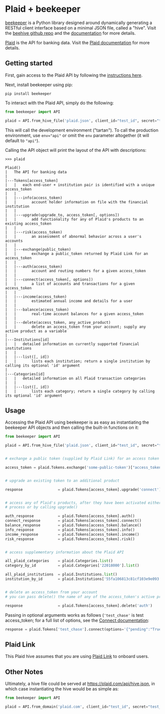 # Plaid + beekeeper

[beekeeper](https://github.com/haikuginger/beekeeper) is a Python library designed around dynamically generating a RESTful client interface based on a minimal JSON file, called a "hive".  Visit the [beehive github repo](https://github.com/haikuginger/beekeeper) and the [documentation](https://beekeeper.readthedocs.org/en/latest/) for more details.

[Plaid](https://plaid.com/) is the API for banking data.  Visit the [Plaid documentation](https://www.plaid.com/docs/) for more details.

## Getting started

First, gain access to the Plaid API by following the [instructions here](https://www.plaid.com/docs/#gaining-access).

Next, install beekeeper using pip:

```
pip install beekeeper
```

To interact with the Plaid API, simply do the following:

```python
from beekeeper import API

plaid = API.from_hive_file('plaid.json', client_id="test_id", secret="test_secret", env="tartan")

```

This will call the development environment ("tartan").  To call the production environment, use `env="api"` or omit the `env` parameter altogether (it will default to `"api"`).

Calling the API object will print the layout of the API with descriptions:

```
>>> plaid

Plaid()
|   The API for banking data
|
|---Tokens[access_token]
|   |   each end-user + institution pair is identified with a unique access_token
|   |
|   |---info(access_token)
|   |       account holder information on file with the financial institution
|   |
|   |---upgrade(upgrade_to, access_token[, options])
|   |       add functionality for any of Plaid's products to an existing access_token
|   |
|   |---risk(access_token)
|   |       an assessment of abnormal behavior across a user's accounts
|   |
|   |---exchange(public_token)
|   |       exchange a public_token returned by Plaid Link for an access_token
|   |
|   |---auth(access_token)
|   |       account and routing numbers for a given access_token
|   |
|   |---connect(access_token[, options])
|   |       a list of accounts and transactions for a given access_token
|   |
|   |---income(access_token)
|   |       estimated annual income and details for a user
|   |
|   |---balance(access_token)
|   |       real-time account balances for a given access_token
|   |
|   |---delete(access_token, any_active_product)
|   |       delete an access_token from your account; supply any active product as a variable
|
|---Institutions[id]
|   |   detailed information on currently supported financial institutions
|   |
|   |---list([, id])
|   |       lists each institution; return a single institution by calling its optional 'id' argument
|
|---Categories[id]
|   |   detailed information on all Plaid transaction categories
|   |
|   |---list([, id])
|   |       lists each category; return a single category by calling its optional 'id' argument

```

## Usage

Accessing the Plaid API using beekeeper is as easy as instantiating the beekeeper API objects and then calling the built-in functions on it:

```python
from beekeeper import API

plaid = API.from_hive_file('plaid.json', client_id="test_id", secret="test_secret", env="tartan")


# exchange a public token (supplied by Plaid Link) for an access token

access_token = plaid.Tokens.exchange('some-public-token')["access_token"]


# upgrade an existing token to an additional product

response 				= plaid.Tokens[access_token].upgrade('connect')


# access any of Plaid's products, after they have been activated either during the Link
# process or by calling upgrade()

auth_response 			= plaid.Tokens[access_token].auth()
connect_response 		= plaid.Tokens[access_token].connect()
balance_response 		= plaid.Tokens[access_token].balance()
info_response 			= plaid.Tokens[access_token].info()
income_response 		= plaid.Tokens[access_token].income()
risk_response 			= plaid.Tokens[access_token].risk()


# access supplementary information about the Plaid API

all_plaid_categories	= plaid.Categories.list()
category_by_id			= plaid.Categories['22018000'].list()

all_plaid_institutions	= plaid.Institutions.list()
institution_by_id		= plaid.Institutions['55fa106813c81cf103e9e093'].list()


# delete an access_token from your account
# you can pass delete() the name of any of the access_token's active products

response 				= plaid.Tokens[access_token].delete('auth')

```

Passing in optional arguments works as follows (`'test_chase'` is test access_token; for a full list of options, see the [Connect documentation](https://plaid.com/docs/#retrieve-transactions):

```python
response = plaid.Tokens['test_chase'].connect(options='{"pending":"True"}')
```

## Plaid Link

This Plaid hive assumes that you are using [Plaid Link](https://plaid.com/docs/link/) to onboard users.


## Other Notes

Ultimately, a hive file could be served at https://plaid.com/api/hive.json, in which case instantiating the hive would be as simple as:

```python
from beekeeper import API

plaid = API.from_domain('plaid.com', client_id="test_id", secret="test_secret")
```

